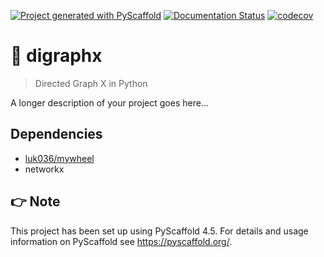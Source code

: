 <!-- These are examples of badges you might want to add to your README:
     please update the URLs accordingly

[![Built Status](https://api.cirrus-ci.com/github/<USER>/digraphx.svg?branch=main)](https://cirrus-ci.com/github/<USER>/digraphx)
[![ReadTheDocs](https://readthedocs.org/projects/digraphx/badge/?version=latest)](https://digraphx.readthedocs.io/en/stable/)
[![Coveralls](https://img.shields.io/coveralls/github/<USER>/digraphx/main.svg)](https://coveralls.io/r/<USER>/digraphx)
[![PyPI-Server](https://img.shields.io/pypi/v/digraphx.svg)](https://pypi.org/project/digraphx/)
[![Conda-Forge](https://img.shields.io/conda/vn/conda-forge/digraphx.svg)](https://anaconda.org/conda-forge/digraphx)
[![Monthly Downloads](https://pepy.tech/badge/digraphx/month)](https://pepy.tech/project/digraphx)
[![Twitter](https://img.shields.io/twitter/url/http/shields.io.svg?style=social&label=Twitter)](https://twitter.com/digraphx)
-->

[![Project generated with PyScaffold](https://img.shields.io/badge/-PyScaffold-005CA0?logo=pyscaffold)](https://pyscaffold.org/)
[![Documentation Status](https://readthedocs.org/projects/digraphx/badge/?version=latest)](https://digraphx.readthedocs.io/en/latest/?badge=latest)
[![codecov](https://codecov.io/gh/luk036/digraphx/branch/main/graph/badge.svg?token=U7PKg0lceH)](https://codecov.io/gh/luk036/digraphx)

# 🔀 digraphx

> Directed Graph X in Python

A longer description of your project goes here...

## Dependencies

- [luk036/mywheel](https://github.com/luk036/mywheel)
- networkx

<!-- pyscaffold-notes -->

## 👉 Note

This project has been set up using PyScaffold 4.5. For details and usage
information on PyScaffold see https://pyscaffold.org/.
